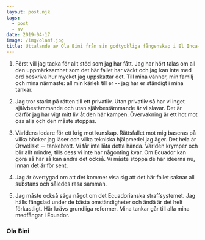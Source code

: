 ```yaml
---
layout: post.njk
tags:
  - post
  - sv
date: 2019-04-17
image: /img/olamf.jpg
title: Uttalande av Ola Bini från sin godtyckliga fångenskap i El Inca-fängelset, Ecuador
---
```


1. Först vill jag tacka för allt stöd som jag har fått. Jag har hört
   talas om all den uppmärksamhet som det här fallet har väckt och jag
   kan inte med ord beskriva hur mycket jag uppskattar det. Till mina
   vänner, min familj och mina närmaste: all min kärlek till er -- jag
   har er ständigt i mina tankar.

2. Jag tror starkt på rätten till ett privatliv. Utan privatliv så har
   vi inget självbestämmande och utan självbestämmande är vi
   slavar. Det är därför jag har vigt mitt liv åt den här
   kampen. Övervakning är ett hot mot oss alla och den måste stoppas.

3. Världens ledare för ett krig mot kunskap. Rättsfallet mot mig
   baseras på vilka böcker jag läser och vilka tekniska hjälpmedel jag
   äger. Det hela är Orwellskt -- tankebrott. Vi får inte låta detta
   hända. Världen krymper och blir allt mindre, tills dess vi inte har
   någonting kvar. Om Ecuador kan göra så här så kan andra det
   också. Vi måste stoppa de här idéerna nu, innan det är för sent.

4. Jag är övertygad om att det kommer visa sig att det här fallet
   saknar all substans och således rasa samman.

5. Jag måste också säga något om det Ecuadorianska straffsystemet. Jag
   hålls fängslad under de bästa omständigheter och ändå är det helt
   förkastligt. Här krävs grundliga reformer. Mina tankar går till
   alla mina medfångar i Ecuador.

### Ola Bini

